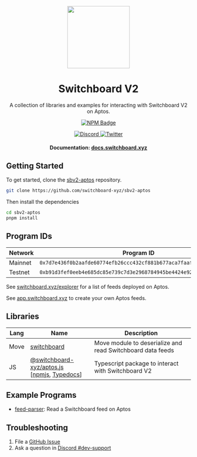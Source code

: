 <div align="center">
  <a href="#">
    <img height="170" src="https://github.com/switchboard-xyz/sbv2-core/raw/main/website/static/img/icons/switchboard/avatar.svg" />
  </a>

  <h1>Switchboard V2</h1>

  <p>A collection of libraries and examples for interacting with Switchboard V2 on Aptos.</p>

  <p>
	  <a href="https://www.npmjs.com/package/@switchboard-xyz/aptos.js">
      <img alt="NPM Badge" src="https://img.shields.io/github/package-json/v/switchboard-xyz/sbv2-aptos?color=red&filename=javascript%2Faptos.js%2Fpackage.json&label=%40switchboard-xyz%2Faptos.js&logo=npm">
    </a>
  </p>

  <p>
    <a href="https://discord.gg/switchboardxyz">
      <img alt="Discord" src="https://img.shields.io/discord/841525135311634443?color=blueviolet&logo=discord&logoColor=white">
    </a>
    <a href="https://twitter.com/switchboardxyz">
      <img alt="Twitter" src="https://img.shields.io/twitter/follow/switchboardxyz?label=Follow+Switchboard" />
    </a>
  </p>

  <h4>
    <strong>Documentation: </strong><a href="https://docs.switchboard.xyz">docs.switchboard.xyz</a>
  </h4>
</div>

## Getting Started

To get started, clone the
[sbv2-aptos](https://github.com/switchboard-xyz/sbv2-aptos) repository.

```bash
git clone https://github.com/switchboard-xyz/sbv2-aptos
```

Then install the dependencies

```bash
cd sbv2-aptos
pnpm install
```

## Program IDs

| **Network** | **Program ID**                                                       |
| ----------- | -------------------------------------------------------------------- |
| Mainnet     | `0x7d7e436f0b2aafde60774efb26ccc432cf881b677aca7faaf2a01879bd19fb8`  |
| Testnet     | `0xb91d3fef0eeb4e685dc85e739c7d3e2968784945be4424e92e2f86e2418bf271` |

See [switchboard.xyz/explorer](https://switchboard.xyz/explorer) for a list of
feeds deployed on Aptos.

See [app.switchboard.xyz](https://app.switchboard.xyz) to create your own Aptos
feeds.

## Libraries

| **Lang** | **Name**                                                                                                                                                                                            | **Description**                                            |
| -------- | --------------------------------------------------------------------------------------------------------------------------------------------------------------------------------------------------- | ---------------------------------------------------------- |
| Move     | [switchboard](/move/switchboard/)                                                                                                                                                                   | Move module to deserialize and read Switchboard data feeds |
| JS       | [@switchboard-xyz/aptos.js](/javascript/aptos.js/) <br />[[npmjs](https://www.npmjs.com/package/@switchboard-xyz/aptos.js), [Typedocs](https://docs.switchboard.xyz/api/@switchboard-xyz/aptos.js)] | Typescript package to interact with Switchboard V2         |

## Example Programs

- [feed-parser](/programs/feed-parser/): Read a Switchboard feed on Aptos

## Troubleshooting

1. File a
   [GitHub Issue](https://github.com/switchboard-xyz/sbv2-aptos/issues/new)
2. Ask a question in
   [Discord #dev-support](https://discord.com/channels/841525135311634443/984343400377647144)

<!--


## Live Deployment:

We're currently on Aptos Testnet and Devnet at address `0x34e2eead0aefbc3d0af13c0522be94b002658f4bef8e0740a21086d22236ad77`. For the simplest way to create and manage Switchboard feeds on Aptos, check out our [publisher](https://app.switchboard.xyz).

Our automated updates will be live again by Monday (Oct 3).

## Install

```
npm i --save @switchboard-xyz/aptos.js
```

## Creating Feeds

```ts
import { Buffer } from "buffer";
import { AptosClient, AptosAccount, FaucetClient, HexString } from "aptos";
import {
  AptosEvent,
  EventCallback,
  OracleJob,
  createFeed,
} from "@switchboard-xyz/aptos.js";
import Big from "big.js";

const NODE_URL = "https://fullnode.devnet.aptoslabs.com/v1";
const FAUCET_URL = "https://faucet.devnet.aptoslabs.com";

const SWITCHBOARD_ADDRESS =
  "0x34e2eead0aefbc3d0af13c0522be94b002658f4bef8e0740a21086d22236ad77";

const SWITCHBOARD_QUEUE_ADDRESS =
  "0x34e2eead0aefbc3d0af13c0522be94b002658f4bef8e0740a21086d22236ad77";

const SWITCHBOARD_CRANK_ADDRESS =
  "0x34e2eead0aefbc3d0af13c0522be94b002658f4bef8e0740a21086d22236ad77";

const client = new AptosClient(NODE_URL);
const faucetClient = new FaucetClient(NODE_URL, FAUCET_URL);

// create new user
let user = new AptosAccount();

await faucetClient.fundAccount(user.address(), 50000);
console.log(`User account ${user.address().hex()} created + funded.`);

// Make Job data for btc price
const serializedJob = Buffer.from(
  OracleJob.encodeDelimited(
    OracleJob.create({
      tasks: [
        {
          httpTask: {
            url: "https://www.binance.us/api/v3/ticker/price?symbol=BTCUSD",
          },
        },
        {
          jsonParseTask: {
            path: "$.price",
          },
        },
      ],
    })
  ).finish()
);

const [aggregator, createFeedTx] = await createFeed(
  client,
  user,
  {
    authority: user.address(),
    queueAddress: SWITCHBOARD_QUEUE_ADDRESS, // account with OracleQueue resource
    crankAddress: SWITCHBOARD_CRANK_ADDRESS, // account with Crank resource
    batchSize: 1, // number of oracles to respond to each round
    minJobResults: 1, // minimum # of jobs that need to return a result
    minOracleResults: 1, // minumum # of oracles that need to respond for a result
    minUpdateDelaySeconds: 5, // minimum delay between rounds
    coinType: "0x1::aptos_coin::AptosCoin", // CoinType of the queue (now only AptosCoin)
    initialLoadAmount: 1000, // load of the lease
    jobs: [
      {
        name: "BTC/USD",
        metadata: "binance",
        authority: user.address().hex(),
        data: serializedJob.toString("base64"), // jobs need to be base64 encoded strings
        weight: 1,
      },
    ],
  },
  SWITCHBOARD_ADDRESS
);

console.log(
  `Created Aggregator and Lease resources at account address ${aggregator.a